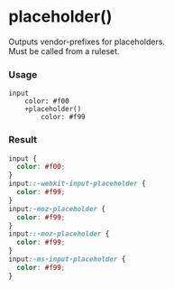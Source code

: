 # placeholder()

Outputs vendor-prefixes for placeholders.  
Must be called from a ruleset.

### Usage

```stylus
input
    color: #f00
    +placeholder()
        color: #f99
```

### Result

```css
input {
  color: #f00;
}
input::-webkit-input-placeholder {
  color: #f99;
}
input:-moz-placeholder {
  color: #f99;
}
input::-moz-placeholder {
  color: #f99;
}
input:-ms-input-placeholder {
  color: #f99;
}
```
